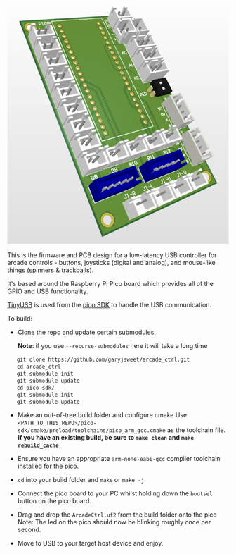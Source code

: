 ![Screenshot](docs/images/board_preview.png)

This is the firmware and PCB design for a low-latency USB controller for arcade controls - buttons, joysticks (digital and analog), and mouse-like things (spinners & trackballs).

It's based around the Raspberry Pi Pico board which provides all of the GPIO and USB functionality.

[TinyUSB](https://github.com/hathach/tinyusb) is used from the [pico SDK](https://github.com/raspberrypi/pico-sdk) to handle the USB communication.


To build:

* Clone the repo and update certain submodules.

   **Note**: if you use `--recurse-submodules` here it will take a long time
```
   git clone https://github.com/garyjsweet/arcade_ctrl.git
   cd arcade_ctrl
   git submodule init
   git submodule update
   cd pico-sdk/
   git submodule init
   git submodule update
```

* Make an out-of-tree build folder and configure cmake
   Use `<PATH_TO_THIS_REPO>/pico-sdk/cmake/preload/toolchains/pico_arm_gcc.cmake` as the toolchain file. **If you have an existing build, be sure to `make clean` and `make rebuild_cache`**

* Ensure you have an appropriate `arm-none-eabi-gcc` compiler toolchain installed for the pico.

* `cd` into your build folder and `make` or `make -j`

* Connect the pico board to your PC whilst holding down the `bootsel` button on the pico board.

* Drag and drop the `ArcadeCtrl.uf2` from the build folder onto the pico
   Note: The led on the pico should now be blinking roughly once per second.

* Move to USB to your target host device and enjoy.